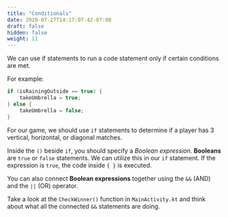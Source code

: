 ```yaml
---
title: "Conditionals"
date: 2020-07-27T14:17:07.42-07:00
draft: false
hidden: false
weight: 11
---
```

We can use if statements to run a code statement only if certain conditions are met.

For example:

```kotlin
if (isRainingOutside == true) {
    takeUmbrella = true;
} else {
    takeUmbrella = false;
}
```

For our game, we should use `if` statements to determine if a player has 3 vertical, horizontal, or diagonal matches.

Inside the `()` beside `if`, you should specify a _Boolean expression_. **Booleans** are `true` or `false` statements. We can utilize this in our `if` statement. If the expression is `true`, the code inside `{ }` is executed.

You can also connect **Boolean expressions** together using the `&&` (AND) and the `||` (OR) operator.

Take a look at the `CheckWinner()` function in `MainActivity.kt` and think about what all the connected `&&` statements are doing.